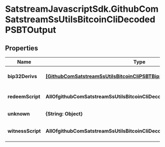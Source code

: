 # SatstreamJavascriptSdk.GithubComSatstreamSsUtilsBitcoinCliDecodedPSBTOutput

## Properties
Name | Type | Description | Notes
------------ | ------------- | ------------- | -------------
**bip32Derivs** | [**[GithubComSatstreamSsUtilsBitcoinCliPSBTBip32Deriv]**](GithubComSatstreamSsUtilsBitcoinCliPSBTBip32Deriv.md) | The BIP32 derivation paths | [optional] 
**redeemScript** | **AllOfgithubComSatstreamSsUtilsBitcoinCliDecodedPSBTOutputRedeemScript** | The redeem script | [optional] 
**unknown** | **{String: Object}** | Unknown fields | [optional] 
**witnessScript** | **AllOfgithubComSatstreamSsUtilsBitcoinCliDecodedPSBTOutputWitnessScript** | The witness script | [optional] 
